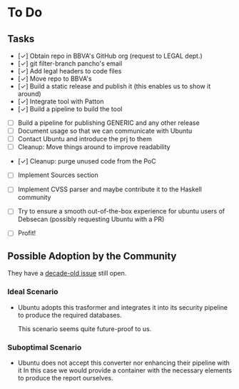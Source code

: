 # To Do

## Tasks

- [✓] Obtain repo in BBVA's GitHub org (request to LEGAL dept.)
- [✓] git filter-branch pancho's email
- [✓] Add legal headers to code files
- [✓] Move repo to BBVA's
- [✓] Build a static release and publish it (this enables us to show it around)
- [✓] Integrate tool with Patton
- [✓] Build a pipeline to build the tool
- [ ] Build a pipeline for publishing GENERIC and any other release
- [ ] Document usage so that we can communicate with Ubuntu
- [ ] Contact Ubuntu and introduce the prj to them
- [ ] Cleanup: Move things around to improve readability
- [✓] Cleanup: purge unused code from the PoC
- [ ] Implement Sources section
- [ ] Implement CVSS parser and maybe contribute it to the Haskell community
- [ ] Try to ensure a smooth out-of-the-box experience for ubuntu users of Debsecan (possibly requesting Ubuntu with a PR)
- [ ] Profit!


## Possible Adoption by the Community

They have a [decade-old issue][IILF] still open.

[IILF]: https://bugs.launchpad.net/ubuntu/+source/debsecan/+bug/95925


### Ideal Scenario

- Ubuntu adopts this trasformer and integrates it into its security pipeline to
  produce the required databases.

  This scenario seems quite future-proof to us.


### Suboptimal Scenario

- Ubuntu does not accept this converter nor enhancing their pipeline with it
  In this case we would provide a container with the necessary elements to
  produce the report ourselves.

